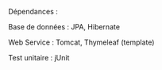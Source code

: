 Dépendances  :

Base de données : JPA, Hibernate

Web Service : Tomcat, Thymeleaf (template)

Test unitaire : jUnit
